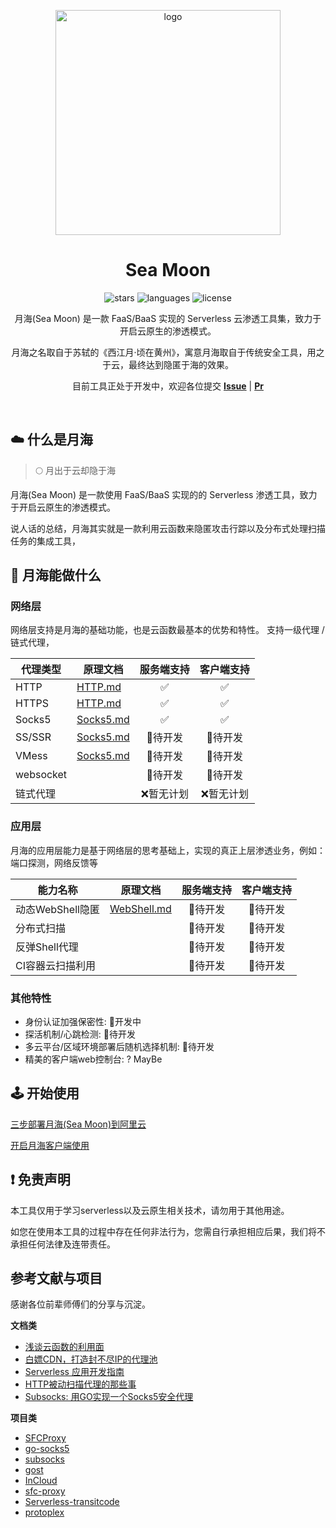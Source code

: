 <p align="center">
    <img src="https://cdn.dvkunion.cn/github/logo.png" width="360" alt="logo"/>
</p>
<h1 align="center">Sea Moon</h1>

<p align="center">

<img src="https://img.shields.io/github/stars/DVKunion/SeaMoon.svg"  alt="stars"/>
<img src="https://img.shields.io/github/languages/top/DVKunion/SeaMoon.svg?&color=red" alt="languages">
<img src="https://img.shields.io/github/license/DVKunion/SeaMoon.svg"  alt="license"/>
</p>

<p align="center">
    月海(Sea Moon) 是一款 FaaS/BaaS 实现的 Serverless 云渗透工具集，致力于开启云原生的渗透模式。  
</p>
<p align="center">
    月海之名取自于苏轼的《西江月·顷在黄州》，寓意月海取自于传统安全工具，用之于云，最终达到隐匿于海的效果。
</p>
<p align="center">
目前工具正处于开发中，欢迎各位提交 <a href="https://github.com/DVKunion/SeaMoon/issues"><b>Issue</b></a> |  <a href="https://github.com/DVKunion/SeaMoon/pulls"><b>Pr</b></a>
</p>

<br />

## ☁️ 什么是月海

> 🌕 月出于云却隐于海

月海(Sea Moon) 是一款使用 FaaS/BaaS 实现的的 Serverless 渗透工具，致力于开启云原生的渗透模式。

说人话的总结，月海其实就是一款利用云函数来隐匿攻击行踪以及分布式处理扫描任务的集成工具，

## 🌟 月海能做什么

### 网络层

网络层支持是月海的基础功能，也是云函数最基本的优势和特性。 支持一级代理 / 链式代理，

| 代理类型      | 原理文档                                                                          | 服务端支持 | 客户端支持 |
|-----------|-------------------------------------------------------------------------------|:-----:|:-----:|
| HTTP      | [HTTP.md](https://github.com/DVKunion/SeaMoon/blob/main/docs/net/HTTP.md)     |   ✅   |   ✅   |
| HTTPS     | [HTTP.md](https://github.com/DVKunion/SeaMoon/blob/main/docs/net/HTTP.md)     |   ✅   |   ✅   |
| Socks5    | [Socks5.md](https://github.com/DVKunion/SeaMoon/blob/main/docs/net/SOCKS5.md) |   ✅   |   ✅   |
| SS/SSR    | [Socks5.md](https://github.com/DVKunion/SeaMoon/blob/main/docs/net/SOCKS5.md) | 🐷待开发 | 🐷待开发 |
| VMess     | [Socks5.md](https://github.com/DVKunion/SeaMoon/blob/main/docs/net/SOCKS5.md) | 🐷待开发 | 🐷待开发 |
| websocket |                                                                               | 🐷待开发 | 🐷待开发 |
| 链式代理      |                                                                               | ❌暂无计划 | ❌暂无计划 |

### 应用层

月海的应用层能力是基于网络层的思考基础上，实现的真正上层渗透业务，例如：端口探测，网络反馈等

| 能力名称         | 原理文档                                                                              | 服务端支持 | 客户端支持 |
|--------------|-----------------------------------------------------------------------------------|:-----:|:-----:|
| 动态WebShell隐匿 | [WebShell.md](https://github.com/DVKunion/SeaMoon/blob/main/docs/app/WEBSHELL.md) | 🐷待开发 | 🐷待开发 |
| 分布式扫描        |                                                                                   | 🐷待开发 | 🐷待开发 |
| 反弹Shell代理    |                                                                                   | 🐷待开发 | 🐷待开发 |
| CI容器云扫描利用    |                                                                                   | 🐷待开发 | 🐷待开发 |

### 其他特性

+ 身份认证加强保密性: 🐶开发中
+ 探活机制/心跳检测: 🐷待开发
+ 多云平台/区域环境部署后随机选择机制: 🐷待开发
+ 精美的客户端web控制台: ? MayBe

## 🕹 ️开始使用

[三步部署月海(Sea Moon)到阿里云](https://github.com/DVKunion/SeaMoon/blob/main/docs/DEPLOY.md)

[开启月海客户端使用](https://github.com/DVKunion/SeaMoon/blob/main/docs/START.md)

## ❗ 免责声明

本工具仅用于学习serverless以及云原生相关技术，请勿用于其他用途。

如您在使用本工具的过程中存在任何非法行为，您需自行承担相应后果，我们将不承担任何法律及连带责任。

## 参考文献与项目

感谢各位前辈师傅们的分享与沉淀。

**文档类**

+ [浅谈云函数的利用面](https://xz.aliyun.com/t/9502)
+ [白嫖CDN，打造封不尽IP的代理池](https://freewechat.com/a/MzI0MDI5MTQ3OQ==/2247484068/1)
+ [Serverless 应用开发指南](https://serverless.ink/)
+ [HTTP被动扫描代理的那些事](https://www.freebuf.com/articles/web/212382.html)
+ [Subsocks: 用GO实现一个Socks5安全代理](https://luyuhuang.tech/2020/12/02/subsocks.html)

**项目类**

+ [SFCProxy](https://github.com/shimmeris/SCFProxy)
+ [go-socks5](https://github.com/armon/go-socks5)
+ [subsocks](https://github.com/luyuhuang/subsocks)
+ [gost](https://github.com/ginuerzh/gost)
+ [InCloud](https://github.com/inbug-team/InCloud)
+ [sfc-proxy](https://github.com/Sakurasan/scf-proxy)
+ [Serverless-transitcode](https://github.com/copriwolf/serverless-transitcode)
+ [protoplex](https://github.com/SapphicCode/protoplex)